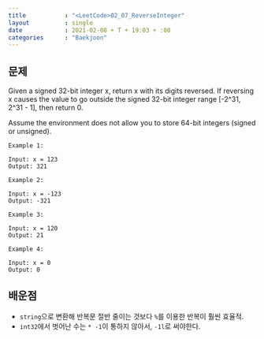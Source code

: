 ```yaml
---
title           : "<LeetCode>02_07_ReverseInteger"
layout          : single
date            : 2021-02-08 + T + 19:03 + :00
categories      : "Baekjoon"
---
```


## 문제

Given a signed 32-bit integer x, return x with its digits reversed. If reversing x causes the value to go outside the signed 32-bit integer range [-2^31, 2^31 - 1], then return 0.

Assume the environment does not allow you to store 64-bit integers (signed or unsigned).
  
```
Example 1:

Input: x = 123
Output: 321

Example 2:

Input: x = -123
Output: -321

Example 3:

Input: x = 120
Output: 21

Example 4:

Input: x = 0
Output: 0
```

## 배운점
  
+ `string`으로 변환해 반복문 절반 줄이는 것보다 `%`를 이용한 반복이 훨씬 효율적.  
+ `int32`에서 벗어난 수는 `* -1`이 통하지 않아서, `-1l`로 써야한다.
